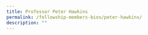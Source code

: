 ```yaml
---
title: Professor Peter Hawkins
permalink: /fellowship-members-bios/peter-hawkins/
description: ""
---
```


